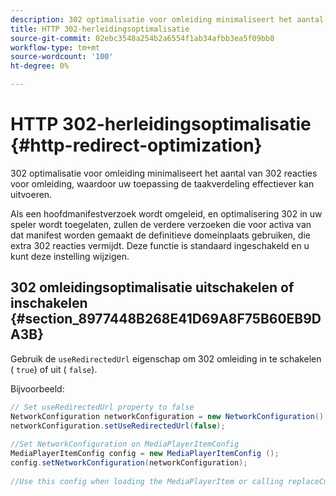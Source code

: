 ```yaml
---
description: 302 optimalisatie voor omleiding minimaliseert het aantal van 302 reacties voor omleiding, waardoor uw toepassing de taakverdeling effectiever kan uitvoeren.
title: HTTP 302-herleidingsoptimalisatie
source-git-commit: 02ebc3548a254b2a6554f1ab34afbb3ea5f09bb8
workflow-type: tm+mt
source-wordcount: '100'
ht-degree: 0%

---
```


# HTTP 302-herleidingsoptimalisatie {#http-redirect-optimization}

302 optimalisatie voor omleiding minimaliseert het aantal van 302 reacties voor omleiding, waardoor uw toepassing de taakverdeling effectiever kan uitvoeren.

Als een hoofdmanifestverzoek wordt omgeleid, en optimalisering 302 in uw speler wordt toegelaten, zullen de verdere verzoeken die voor activa van dat manifest worden gemaakt de definitieve domeinplaats gebruiken, die extra 302 reacties vermijdt. Deze functie is standaard ingeschakeld en u kunt deze instelling wijzigen.

## 302 omleidingsoptimalisatie uitschakelen of inschakelen {#section_8977448B268E41D69A8F75B60EB9DA3B}

Gebruik de `useRedirectedUrl` eigenschap om 302 omleiding in te schakelen ( `true`) of uit ( `false`).

<!--<a id="example_888749F70C8A43279D06A29BD68E7E4D"></a>-->

Bijvoorbeeld:

```java
// Set useRedirectedUrl property to false 
NetworkConfiguration networkConfiguration = new NetworkConfiguration(); 
networkConfiguration.setUseRedirectedUrl(false); 
 
//Set NetworkConfiguration on MediaPlayerItemConfig 
MediaPlayerItemConfig config = new MediaPlayerItemConfig (); 
config.setNetworkConfiguration(networkConfiguration); 
 
//Use this config when loading the MediaPlayerItem or calling replaceCurrentResource
```

